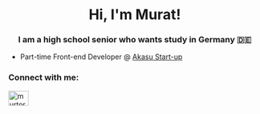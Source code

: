 <h1 align="center">Hi, I'm Murat!</h1>
<h3 align="center">I am a high school senior who wants study in Germany 🇩🇪</h3>

- Part-time Front-end Developer @ [Akasu Start-up](akasulama.com)

<h3 align="left">Connect with me:</h3>
<p align="left">
<a href="https://instagram.com/murtorun" target="blank"><img align="center" src="https://raw.githubusercontent.com/rahuldkjain/github-profile-readme-generator/master/src/images/icons/Social/instagram.svg" alt="murtorun" height="30" width="40" /></a>
</p>

